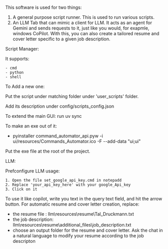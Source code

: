 This software is used for two things:
1. A general purpose script runner. This is used to run various scripts.
2. An LLM Tab that can mimic a client for LLM. It acts as an agent for Gemini and sends requests to it, just like you would, for exapmle, windows CoPilot.
   With this, you can also create a tailored resume and cover letter specific to a given job description.

Script Manager:

It supports:

    - cmd   
    - python    
    - shell
    
To Add a new one:

Put the script under matching folder under
'user_scripts' folder.

Add its description under
config/scripts_config.json

To extend the main GUI:
run uv sync

To make an exe out of it:

 -  pyinstaller command_automator_api.pyw -i ui/resources/Commands_Automator.ico -F --add-data "ui;ui"

Put the exe file at the root of the
project.

LLM:

Prefconfigure LLM usage:

    1. Open the file set_google_api_key.cmd in notepadd
    2. Replace 'your_api_key_here' with your google_Api_key
    3. Click on it


To use it like copilot, write you text in the query text field, and hit the arrow button.
For automatic resume and cover letter creation, replace:
 - the resume file : llm\resources\resume\Tal_Druckmann.txt
 - the job description: llm\resources\resume\additional_files\job_description.txt
 - choose an output folder for the resume and cover letter.
Ask the chat in a natural language to modify your resume according to the job descripton
